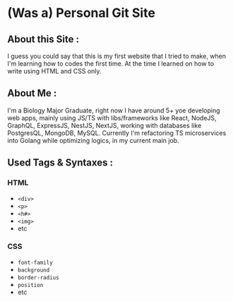 # (Was a) Personal Git Site

## About this Site :
I guess you could say that this is my first website that I tried to make, when I'm learning how to codes the first time. At the time I learned on how to write using HTML and CSS only.

## About Me :
I'm a Biology Major Graduate, right now I have around 5+ yoe developing web apps, mainly using JS/TS with libs/frameworks like React, NodeJS, GraphQL, ExpressJS, NestJS, NextJS, working with databases like PostgresQL, MongoDB, MySQL. Currently I'm refactoring TS microservices into Golang while optimizing logics, in my current main job.

## Used Tags & Syntaxes :

### HTML
- `<div>`
- `<p>`
- `<h#>`
- `<img>`
- etc

### CSS
- `font-family`
- `background`
- `border-radius`
- `position`
- etc
